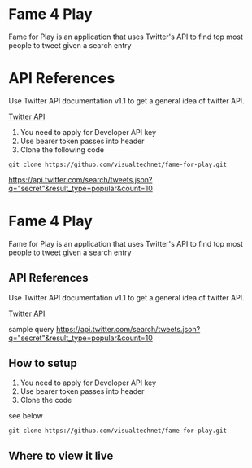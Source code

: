 # Fame 4 Play

Fame for Play is an application that uses Twitter's API to find top most people to tweet given a search entry

# API References
Use Twitter API documentation v1.1 to get a general idea of twitter API.

[Twitter API](https://developer.twitter.com/en/docs/twitter-api/v1)

1. You need to apply for Developer API key
2. Use bearer token passes into header
3. Clone the following code

`
git clone https://github.com/visualtechnet/fame-for-play.git
`

https://api.twitter.com/search/tweets.json?q="secret"&result_type=popular&count=10
# Fame 4 Play

Fame for Play is an application that uses Twitter's API to find top most people to tweet given a search entry

## API References
Use Twitter API documentation v1.1 to get a general idea of twitter API.

[Twitter API](https://developer.twitter.com/en/docs/twitter-api/v1)

sample query
https://api.twitter.com/search/tweets.json?q="secret"&result_type=popular&count=10


## How to setup

1. You need to apply for Developer API key
2. Use bearer token passes into header
3. Clone the code

see below

`
git clone https://github.com/visualtechnet/fame-for-play.git
`

## Where to view it live

